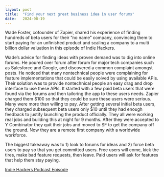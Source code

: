 ```yaml
---
layout: post
title:  "Find your next great business idea in user forums"
date:   2024-08-19
---
```


Wade Foster, cofounder of Zapier, shared his experience of finding hundreds of beta users for their “no name” company, convincing them to start paying for an unfinished product and scaling a company to a multi billion dollar valuation in this episode of Indie Hackers.

Wade’s advice for finding ideas with proven demand was to dig into online forums. He poured over forum after forum for major tech companies such as Salesforce and Google, and discovered a common complaint amongst posts. He noticed that many nontechnical people were complaining for feature implementations that could be easily solved by using available APIs. Their solution was to provide nontechnical people an easy drag and drop interface to use these APIs. It started with a few paid beta users that were found via the forums and then tailoring the app to these users needs. Zapier charged them $100 so that they could be sure these users were serious. Many were more than willing to pay. After getting several initial beta users, they charged subsequent beta users only $10 until they had enough feedback to justify launching the product officially. They all were working real jobs and building this at night for 9 months. After they were accepted to Y Combinator they quit their jobs and moved to SF to get the company off the ground. Now they are a remote first company with a worldwide workforce.

The biggest takeaway was to 1) look to forums for ideas and 2) force beta users to pay so that you get committed users. Free users will come, kick the tires, make bad feature requests, then leave. Paid users will ask for features that help them stay paying.

<a href="https://podcasts.apple.com/us/podcast/indie-hackers/id1206165808?i=1000386541168" target="_blank">Indie Hackers Podcast Episode</a>
